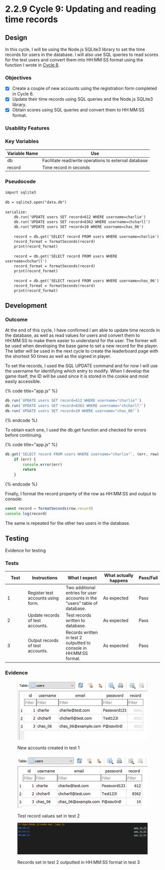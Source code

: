 # 2.2.9 Cycle 9: Updating and reading time records

## Design

In this cycle, I will be using the Node.js SQLite3 library to set the time records for users in the database. I will also use SQL queries to read scores for the test users and convert them into HH:MM:SS format using the function I wrote in [Cycle 8](cycle-8.md).

### Objectives

* [x] Create a couple of new accounts using the registration form completed in Cycle 6.
* [x] Update their time records using SQL queries and the Node.js SQLite3 library.
* [x] Obtain scores using SQL queries and convert them to HH:MM:SS format.

### Usability Features

### Key Variables

| Variable Name | Use                                                   |
| ------------- | ----------------------------------------------------- |
| db            | Facilitate read/write operations to external database |
| record        | Time record in seconds                                |

### Pseudocode

```
import sqlite3

db = sqlite3.open("data.db")

serialize:
    db.run('UPDATE users SET record=612 WHERE username=charlie')
    db.run('UPDATE users SET record=8362 WHERE username=chcharll')
    db.run('UPDATE users SET record=10 WHERE username=chas_06')
    
    record = db.get('SELECT record FROM users WHERE username=charlie')
    record_format = formatSeconds(record)
    print(record_format)
    
    record = db.get('SELECT record FROM users WHERE username=chcharll')
    record_format = formatSeconds(record)
    print(record_format)
    
    record = db.get('SELECT record FROM users WHERE username=chas_06')
    record_format = formatSeconds(record)
    print(record_format)
```

## Development

### Outcome

At the end of this cycle, I have confirmed I am able to update time records in the database, as well as read values for users and convert them to HH:MM:SS to make them easier to understand for the user. The former will be used when developing the base game to set a new record for the player. The latter will be used in the next cycle to create the leaderboard page with the shortest 50 times as well as the signed in player.&#x20;

To set the records, I used the SQL UPDATE command and for now I will use the username for identifying which entry to modify. When I develop the game itself, the ID will be used since it is stored in the cookie and most easily accessible.

{% code title="app.js" %}
```javascript
db.run(`UPDATE users SET record=612 WHERE username="charlie"`)
db.run(`UPDATE users SET record=8362 WHERE username="chcharll"`)
db.run(`UPDATE users SET record=10 WHERE username="chas_06"`)
```
{% endcode %}

To obtain each one, I used the db.get function and checked for errors before continuing.

{% code title="app.js" %}
```javascript
db.get(`SELECT record FROM users WHERE username="charlie"`, (err, row) => {
    if (err) {
        console.error(err)
        return
    }
```
{% endcode %}

Finally, I format the record property of the row as HH:MM:SS and output to console:

```javascript
const record = formatSeconds(row.record)
console.log(record)
```

The same is repeated for the other two users in the database.

## Testing

Evidence for testing

### Tests

<table><thead><tr><th width="95">Test</th><th width="158">Instructions</th><th width="171">What I expect</th><th width="174">What actually happens</th><th>Pass/Fail</th></tr></thead><tbody><tr><td>1</td><td>Register test accounts using form.</td><td>Two additional entries for user accounts in the "users" table of database.</td><td>As expected</td><td>Pass</td></tr><tr><td>2</td><td>Update records of test accounts.</td><td>Test records written to database.</td><td>As expected</td><td>Pass</td></tr><tr><td>3</td><td>Output records of test accounts.</td><td>Records written in test 2 outputted to console in HH:MM:SS format.</td><td>As expected</td><td>Pass</td></tr></tbody></table>

### Evidence

<figure><img src="../.gitbook/assets/image (19) (1) (1) (1).png" alt=""><figcaption><p>New accounts created in test 1</p></figcaption></figure>

<figure><img src="../.gitbook/assets/image (5) (1).png" alt=""><figcaption><p>Test record values set in test 2</p></figcaption></figure>

<figure><img src="../.gitbook/assets/image (2) (1).png" alt=""><figcaption><p>Records set in test 2 outputted in HH:MM:SS format in test 3</p></figcaption></figure>
